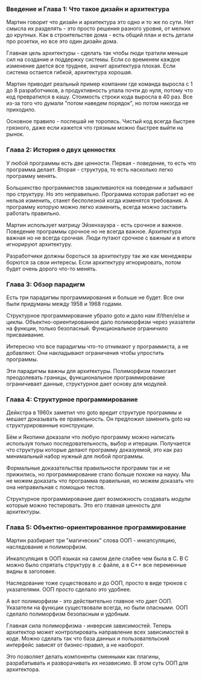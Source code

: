 ### Введение и Глава 1: Что такое дизайн и архитектура
Мартин говорит что дизайн и архитектура это одно и то же по сути. Нет смысла их разделять - это просто решения разного уровня, от мелких до крупных. Как в строительстве дома - есть общий план и есть детали про розетки, но все это один дизайн дома.

Главная цель архитектуры - сделать так чтобы люди тратили меньше сил на создание и поддержку системы. Если со временем каждое изменение дается все труднее, значит архитектура плохая. Если система остается гибкой, архитектура хорошая.

Мартин приводит реальный пример компании где команда выросла с 1 до 8 разработчиков, а продуктивность упала почти до нуля, потому что код превратился в кашу. Стоимость строки кода выросла в 40 раз. Все из-за того что думали "потом наведем порядок", но потом никогда не приходило.

Основное правило - поспешай не торопясь. Чистый код всегда быстрее грязного, даже если кажется что грязным можно быстрее выйти на рынок.

### Глава 2: История о двух ценностях
У любой программы есть две ценности. Первая - поведение, то есть что программа делает. Вторая - структура, то есть насколько легко программу менять.

Большинство программистов зацикливаются на поведении и забывают про структуру. Но это неправильно. Программа которая работает но ее нельзя изменить, станет бесполезной когда изменятся требования. А программу которую можно легко изменить, всегда можно заставить работать правильно.

Мартин использует матрицу Эйзенхауэра - есть срочное и важное. Поведение программы срочное но не всегда важное. Архитектура важная но не всегда срочная. Люди путают срочное с важным и в итоге игнорируют архитектуру.

Разработчики должны бороться за архитектуру так же как менеджеры борются за свои интересы. Если архитектуру игнорировать, потом будет очень дорого что-то менять.

### Глава 3: Обзор парадигм
Есть три парадигмы программирования и больше не будет. Все они были придуманы между 1958 и 1968 годами.

Структурное программирование убрало goto и дало нам if/then/else и циклы. Объектно-ориентированное дало полиморфизм через указатели на функции, только безопасный. Функциональное ограничило присваивание.

Интересно что все парадигмы что-то отнимают у программиста, а не добавляют. Они накладывают ограничения чтобы упростить программы.

Эти парадигмы важны для архитектуры. Полиморфизм помогает преодолевать границы, функциональное программирование ограничивает данные, структурное дает основу для модулей.

### Глава 4: Структурное программирование
Дейкстра в 1960х заметил что goto вредит структуре программы и мешает доказывать ее правильность. Он предложил заменить goto на структурированные конструкции.

Бём и Якопини доказали что любую программу можно написать используя только последовательность, выбор и итерации. Получается что структуры которые делают программу доказуемой, это как раз минимальный набор нужный для любой программы.

Формальные доказательства правильности программ так и не прижились, но программирование стало больше похоже на науку. Мы не можем доказать что программа правильная, но можем доказать что она неправильная с помощью тестов.

Структурное программирование дает возможность создавать модули которые можно тестировать. Это его главная ценность для архитектуры.

### Глава 5: Объектно-ориентированное программирование
Мартин разбирает три "магических" слова ООП - инкапсуляцию, наследование и полиморфизм.

Инкапсуляция в ООП языках на самом деле слабее чем была в C. В C можно было спрятать структуру в .c файле, а в C++ все переменные видны в заголовке.

Наследование тоже существовало и до ООП, просто в виде трюков с указателями. ООП просто сделало это удобнее.

А вот полиморфизм - это действительно главное что дает ООП. Указатели на функции существовали всегда, но были опасными. ООП сделало полиморфизм безопасным и удобным.

Главная сила полиморфизма - инверсия зависимостей. Теперь архитектор может контролировать направление всех зависимостей в коде. Можно сделать так что база данных и пользовательский интерфейс зависят от бизнес-правил, а не наоборот.

Это позволяет делать компоненты сменными как плагины, разрабатывать и разворачивать их независимо. В этом суть ООП для архитектора.

